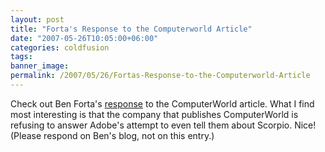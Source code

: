 ```yaml
---
layout: post
title: "Forta's Response to the Computerworld Article"
date: "2007-05-26T10:05:00+06:00"
categories: coldfusion 
tags: 
banner_image: 
permalink: /2007/05/26/Fortas-Response-to-the-Computerworld-Article
---
```


Check out Ben Forta's <a href="http://www.forta.com/blog/index.cfm/2007/5/25/Todays-Irresponsible-Journalism-Award-Goes-To-Mary-Brandel">response</a> to the ComputerWorld article. What I find most interesting is that the company that publishes ComputerWorld is refusing to answer Adobe's attempt to even tell them about Scorpio. Nice! (Please respond on Ben's blog, not on this entry.)